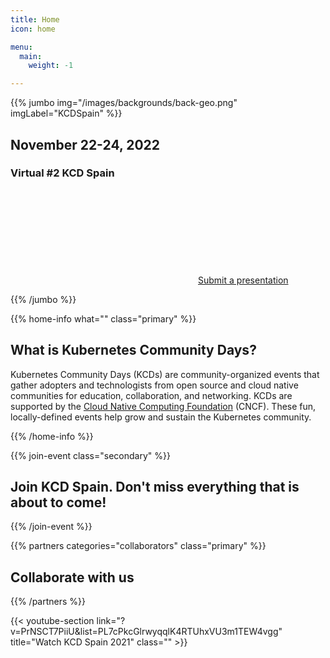 ```yaml
---
title: Home
icon: home

menu:
  main:
    weight: -1

---
```



{{% jumbo img="/images/backgrounds/back-geo.png" imgLabel="KCDSpain" %}}

## November 22-24, 2022
### Virtual #2 KCD Spain

<a class="btn primary btn-lg" href="https://kcd.smapply.io/prog/kcd_spain_2022_cfp/">
    <svg class="icon icon-cfp"><use xlink:href="#cfp"></use></svg>Submit a presentation
</a>

<!-- 

<a class="btn primary btn-lg" style="margin-top: 1em;" i
href="https://drive.google.com/file/d/1td_9Cr1b2JZvv0bCpOCJNDsEWgVgEp2Y/view?usp=sharing" 
target="_blank">Become a sponsor</a> 

-->

<!--
<a class="btn primary btn-lg" href="https://conference-hall.io/public/event/HJRThubF4uYPkb7jSUxi">
    <svg class="icon icon-cfp"><use xlink:href="#cfp"></use></svg>Submit a presentation
</a>
-->

{{% /jumbo %}}

<!--
{{/* home-info what="Participants:30,Days:3,Sessions:36,Parallel Tracks:2" class="primary" */}}
-->
{{% home-info what="" class="primary" %}}


## What is Kubernetes Community Days?

Kubernetes Community Days (KCDs) are community-organized events that gather adopters and technologists from open source and cloud native communities for education, collaboration, and networking. KCDs are supported by the [Cloud Native Computing Foundation](https://cncf.io/) (CNCF). These fun, locally-defined events help grow and sustain the Kubernetes community.

{{% /home-info %}}

<!-- ... -->

<!--

{{/* home-speakers */}}
## Featured Speakers

{{< button-link label="Submit a presentation"
                url="https://kcd.smapply.io/prog/kcd_spain_2022_cfp/"
                icon="cfp" >}}

{{< button-link label="See all speakers"
                url="./speakers"
                icon="right" >}}

{{/* /home-speakers */}}

-->

<!-- ... -->

{{% join-event  class="secondary" %}}
## Join KCD Spain. Don't miss everything that is about to come!
{{% /join-event %}}

<!-- ... -->

{{% partners categories="collaborators" class="primary" %}}
## Collaborate with us
{{% /partners %}}

<!-- ... -->

{{< youtube-section link="?v=PrNSCT7PiiU&list=PL7cPkcGlrwyqqlK4RTUhxVU3m1TEW4vgg" title="Watch KCD Spain 2021" class="" >}}